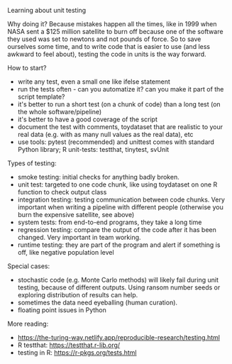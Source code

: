 Learning about unit testing

Why doing it?
Because mistakes happen all the times, like in 1999 when NASA sent a $125 million satellite to burn off because one of the software they used was set to newtons and not pounds of force.
So to save ourselves some time, and to write code that is easier to use (and less awkward to feel about), testing the code in units is the way forward.

How to start?
- write any test, even a small one like ifelse statement
- run the tests often - can you automatize it? can you make it part of the script template?
- it's better to run a short test (on a chunk of code) than a long test (on the whole software/pipeline)
- it's better to have a good coverage of the script
- document the test with comments, toydataset that are realistic to your real data (e.g. with as many null values as the real data), etc
- use tools: pytest (recommended) and unittest comes with standard Python library; R unit-tests: testthat, tinytest, svUnit

Types of testing:
- smoke testing: initial checks for anything badly broken. 
- unit test: targeted to one code chunk, like using toydataset on one R function to check output class
- integration testing: testing communication between code chunks. Very important when writing a pipeline with different people (otherwise you burn the expensive satellite, see above)
- system tests: from end-to-end programs, they take a long time
- regression testing: compare the output of the code after it has been changed. Very important in team working.
- runtime testing: they are part of the program and alert if something is off, like negative population level

Special cases:
- stochastic code (e.g. Monte Carlo methods) will likely fail during unit testing, because of different outputs. Using ransom number seeds or exploring distribution of results can help.
- sometimes the data need eyeballing (human curation).
- floating point issues in Python

More reading:
- https://the-turing-way.netlify.app/reproducible-research/testing.html
- R testthat: https://testthat.r-lib.org/
- testing in R: https://r-pkgs.org/tests.html